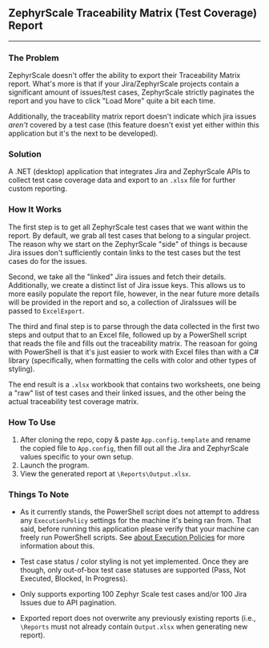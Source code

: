 ## ZephyrScale Traceability Matrix (Test Coverage) Report

---

### The Problem

ZephyrScale doesn't offer the ability to export their Traceability Matrix report. What's more is that if your Jira/ZephyrScale projects contain a significant amount of issues/test cases, ZephyrScale strictly paginates the report and you have to click "Load More" quite a bit each time.

Additionally, the traceability matrix report doesn't indicate which jira issues *aren't* covered by a test case (this feature doesn't exist yet either within this application but it's the next to be developed). 

### Solution

A .NET (desktop) application that integrates Jira and ZephyrScale APIs to collect test case coverage data and export to an `.xlsx` file for further custom reporting.

### How It Works

The first step is to get all ZephyrScale test cases that we want within the report. By default, we grab all test cases that belong to a singular project. 
The reason why we start on the ZephyrScale "side" of things is because Jira issues don't sufficiently contain links to the test cases but the test cases do for the issues.

Second, we take all the "linked" Jira issues and fetch their details. Additionally, we create a distinct list of Jira issue keys. This allows us to more easily populate the report file, however, in the near future more details will be provided in the report and so, a collection of JiraIssues will be passed to `ExcelExport`. 

The third and final step is to parse through the data collected in the first two steps and output that to an Excel file, followed up by a PowerShell script that reads the file and fills out the traceability matrix. The reasoan for going with PowerShell is that it's just easier to work with Excel files than with a C# library (specifically, when formatting the cells with color and other types of styling).

The end result is a `.xlsx` workbook that contains two worksheets, one being a "raw" list of test cases and their linked issues, and the other being the actual traceability test coverage matrix.


### How To Use

1. After cloning the repo, copy & paste `App.config.template` and rename the copied file to `App.config`, then fill out all the Jira and ZephyrScale values specific to your own setup.
2. Launch the program.
3. View the generated report at `\Reports\Output.xlsx`.

### Things To Note

 - As it currently stands, the PowerShell script does not attempt to address any `ExecutionPolicy` settings for the machine it's being ran from. That said, before running this application please verify that your machine can freely run PowerShell scripts. See [about Execution Policies](https://learn.microsoft.com/en-us/powershell/module/microsoft.powershell.core/about/about_execution_policies?view=powershell-7.3) for more information about this.

- Test case status / color styling is not yet implemented. Once they are though, only out-of-box test case statuses are supported (Pass, Not Executed, Blocked, In Progress).

- Only supports exporting 100 Zephyr Scale test cases and/or 100 Jira Issues due to API pagination.

- Exported report does not overwrite any previously existing reports (i.e., `\Reports` must not already contain `Output.xlsx` when generating new report).
